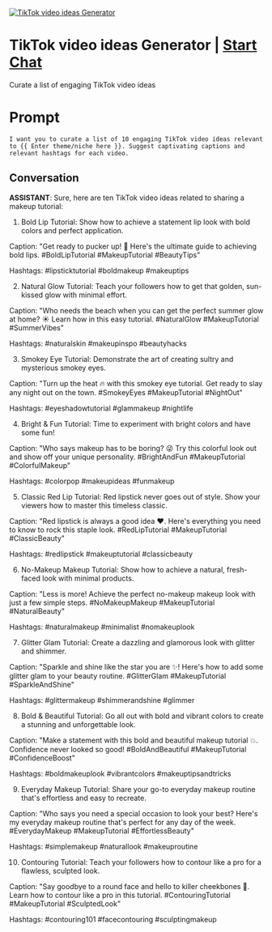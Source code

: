 
[![TikTok video ideas Generator ](https://flow-prompt-covers.s3.us-west-1.amazonaws.com/icon/minimalist/mini_11.png)](https://gptcall.net/chat.html?data=%7B%22contact%22%3A%7B%22id%22%3A%22cvcrgXSORhz0OMsi5LaDD%22%2C%22flow%22%3Atrue%7D%7D)
# TikTok video ideas Generator  | [Start Chat](https://gptcall.net/chat.html?data=%7B%22contact%22%3A%7B%22id%22%3A%22cvcrgXSORhz0OMsi5LaDD%22%2C%22flow%22%3Atrue%7D%7D)
Curate a list of engaging TikTok video ideas

# Prompt

```
I want you to curate a list of 10 engaging TikTok video ideas relevant to {{ Enter theme/niche here }}. Suggest captivating captions and relevant hashtags for each video.

```

## Conversation

**ASSISTANT**: Sure, here are ten TikTok video ideas related to sharing a makeup tutorial:



1. Bold Lip Tutorial: Show how to achieve a statement lip look with bold colors and perfect application.



Caption: "Get ready to pucker up! 💋 Here's the ultimate guide to achieving bold lips. #BoldLipTutorial #MakeupTutorial #BeautyTips"



Hashtags: #lipsticktutorial #boldmakeup #makeuptips



2. Natural Glow Tutorial: Teach your followers how to get that golden, sun-kissed glow with minimal effort.



Caption: "Who needs the beach when you can get the perfect summer glow at home? ☀️ Learn how in this easy tutorial. #NaturalGlow #MakeupTutorial #SummerVibes"



Hashtags: #naturalskin #makeupinspo #beautyhacks



3. Smokey Eye Tutorial: Demonstrate the art of creating sultry and mysterious smokey eyes.



Caption: "Turn up the heat 🔥 with this smokey eye tutorial. Get ready to slay any night out on the town. #SmokeyEyes #MakeupTutorial #NightOut"



Hashtags: #eyeshadowtutorial #glammakeup #nightlife



4. Bright & Fun Tutorial: Time to experiment with bright colors and have some fun!



Caption: "Who says makeup has to be boring? 😜 Try this colorful look out and show off your unique personality. #BrightAndFun #MakeupTutorial #ColorfulMakeup"



Hashtags: #colorpop #makeupideas #funmakeup



5. Classic Red Lip Tutorial: Red lipstick never goes out of style. Show your viewers how to master this timeless classic.



Caption: "Red lipstick is always a good idea ❤️. Here's everything you need to know to rock this staple look. #RedLipTutorial #MakeupTutorial #ClassicBeauty"



Hashtags: #redlipstick #makeuptutorial #classicbeauty



6. No-Makeup Makeup Tutorial: Show how to achieve a natural, fresh-faced look with minimal products.



Caption: "Less is more! Achieve the perfect no-makeup makeup look with just a few simple steps. #NoMakeupMakeup #MakeupTutorial #NaturalBeauty"



Hashtags: #naturalmakeup #minimalist #nomakeuplook



7. Glitter Glam Tutorial: Create a dazzling and glamorous look with glitter and shimmer.



Caption: "Sparkle and shine like the star you are ✨! Here's how to add some glitter glam to your beauty routine. #GlitterGlam #MakeupTutorial #SparkleAndShine"



Hashtags: #glittermakeup #shimmerandshine #glimmer



8. Bold & Beautiful Tutorial: Go all out with bold and vibrant colors to create a stunning and unforgettable look.



Caption: "Make a statement with this bold and beautiful makeup tutorial 💥. Confidence never looked so good! #BoldAndBeautiful #MakeupTutorial #ConfidenceBoost"



Hashtags: #boldmakeuplook #vibrantcolors #makeuptipsandtricks



9. Everyday Makeup Tutorial: Share your go-to everyday makeup routine that's effortless and easy to recreate.



Caption: "Who says you need a special occasion to look your best? Here's my everyday makeup routine that's perfect for any day of the week. #EverydayMakeup #MakeupTutorial #EffortlessBeauty"



Hashtags: #simplemakeup #naturallook #makeuproutine



10. Contouring Tutorial: Teach your followers how to contour like a pro for a flawless, sculpted look.



Caption: "Say goodbye to a round face and hello to killer cheekbones 🤩. Learn how to contour like a pro in this tutorial. #ContouringTutorial #MakeupTutorial #SculptedLook"



Hashtags: #contouring101 #facecontouring #sculptingmakeup


